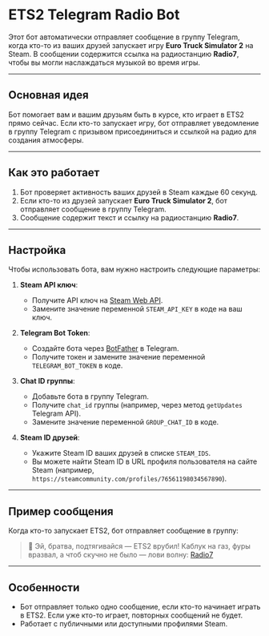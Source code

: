# ETS2 Telegram Radio Bot

Этот бот автоматически отправляет сообщение в группу Telegram, когда кто-то из ваших друзей запускает игру **Euro Truck Simulator 2** на Steam. В сообщении содержится ссылка на радиостанцию **Radio7**, чтобы вы могли наслаждаться музыкой во время игры.

---

## Основная идея

Бот помогает вам и вашим друзьям быть в курсе, кто играет в ETS2 прямо сейчас. Если кто-то запускает игру, бот отправляет уведомление в группу Telegram с призывом присоединиться и ссылкой на радио для создания атмосферы.

---

## Как это работает

1. Бот проверяет активность ваших друзей в Steam каждые 60 секунд.
2. Если кто-то из друзей запускает **Euro Truck Simulator 2**, бот отправляет сообщение в группу Telegram.
3. Сообщение содержит текст и ссылку на радиостанцию **Radio7**.

---

## Настройка

Чтобы использовать бота, вам нужно настроить следующие параметры:

1. **Steam API ключ**:
   - Получите API ключ на [Steam Web API](https://steamcommunity.com/dev/apikey).
   - Замените значение переменной `STEAM_API_KEY` в коде на ваш ключ.

2. **Telegram Bot Token**:
   - Создайте бота через [BotFather](https://t.me/BotFather) в Telegram.
   - Получите токен и замените значение переменной `TELEGRAM_BOT_TOKEN` в коде.

3. **Chat ID группы**:
   - Добавьте бота в группу Telegram.
   - Получите `chat_id` группы (например, через метод `getUpdates` Telegram API).
   - Замените значение переменной `GROUP_CHAT_ID` в коде.

4. **Steam ID друзей**:
   - Укажите Steam ID ваших друзей в списке `STEAM_IDS`.
   - Вы можете найти Steam ID в URL профиля пользователя на сайте Steam (например, `https://steamcommunity.com/profiles/76561198034567890`).

---

## Пример сообщения

Когда кто-то запускает ETS2, бот отправляет сообщение в группу:

> 🚛 Эй, братва, подтягивайся — ETS2 врубил! Каблук на газ, фуры вразвал, а чтоб скучно не было — лови волну: [Radio7](https://radio7.ru/?region=msk)

---

## Особенности

- Бот отправляет только одно сообщение, если кто-то начинает играть в ETS2. Если уже кто-то играет, повторных сообщений не будет.
- Работает с публичными или доступными профилями Steam.
